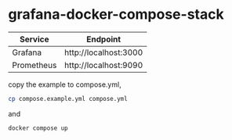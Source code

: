 # grafana-docker-compose-stack

| Service    | Endpoint              |
| ---------- | --------------------- |
| Grafana    | http://localhost:3000 |
| Prometheus | http://localhost:9090 |

copy the example to compose.yml,
```bash
cp compose.example.yml compose.yml
```
and
```
docker compose up
```
